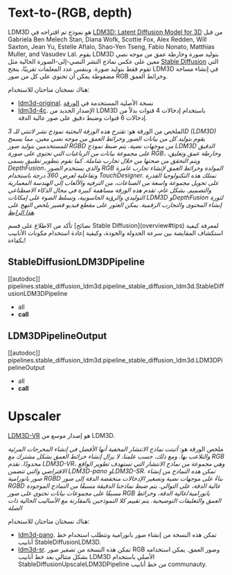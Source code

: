 # Text-to-(RGB, depth)
LDM3D هو نموذج تم اقتراحه في [LDM3D: Latent Diffusion Model for 3D](https://huggingface.co/papers/2305.10853) من قبل Gabriela Ben Melech Stan, Diana Wofk, Scottie Fox, Alex Redden, Will Saxton, Jean Yu, Estelle Aflalo, Shao-Yen Tseng, Fabio Nonato, Matthias Muller, and Vasudev Lal. يقوم LDM3D بتوليد صورة وخارطة عمق من موجه نصي معين على عكس نماذج النشر النصي-إلى-الصورة الحالية مثل [Stable Diffusion](./overview) التي تقوم فقط بتوليد صورة. وبنفس عدد المعلمات تقريبًا، ينجح LDM3D في إنشاء مساحة مضغوطة يمكن أن تحتوي على كل من صور RGB وخرائط العمق.

هناك نسختان متاحتان للاستخدام:
- [ldm3d-original](https://huggingface.co/Intel/ldm3d). نسخة الأصلية المستخدمة في [الورقة](https://arxiv.org/pdf/2305.10853.pdf)
- [ldm3d-4c](https://huggingface.co/Intel/ldm3d-4c). الإصدار الجديد من LDM3D باستخدام إدخالات 4 قنوات بدلاً من إدخالات 6 قنوات وضبط دقيق على صور عالية الدقة.

الملخص من الورقة هو:
*تقترح هذه الورقة البحثية نموذج نشر لاتنتي للـ 3D (LDM3D) يقوم بتوليد كل من بيانات الصور وخرائط العمق من موجه نصي معين، مما يسمح للمستخدمين بتوليد صور RGBD من موجهات نصية. يتم ضبط نموذج LDM3D الدقيق على مجموعة بيانات من الرباعيات التي تحتوي على صورة RGB، وخارطة عمق وتعليق، ويتم التحقق من صحتها من خلال تجارب شاملة. كما نقوم بتطوير تطبيق يسمى DepthFusion، والذي يستخدم الصور RGB المولدة وخرائط العمق لإنشاء تجارب غامرة وتفاعلية لعرض 360 درجة باستخدام TouchDesigner. تمتلك هذه التكنولوجيا القدرة على تحويل مجموعة واسعة من الصناعات، من الترفيه والألعاب إلى الهندسة المعمارية والتصميم. بشكل عام، تقدم هذه الورقة مساهمة كبيرة في مجال الذكاء الاصطناعي التوليدي والرؤية الحاسوبية، وتسلط الضوء على إمكانات LDM3D وDepthFusion لثورة إنشاء المحتوى والتجارب الرقمية. يمكن العثور على مقطع فيديو قصير يلخص النهج على [هذا الرابط](https://t.ly/tdi2).*

<Tip>
تأكد من الاطلاع على قسم [نصائح Stable Diffusion](overview#tips) لمعرفة كيفية استكشاف المقايضة بين سرعة الجدولة والجودة، وكيفية إعادة استخدام مكونات الأنابيب بكفاءة!
</Tip>

## StableDiffusionLDM3DPipeline
[[autodoc]] pipelines.stable_diffusion_ldm3d.pipeline_stable_diffusion_ldm3d.StableDiffusionLDM3DPipeline
- all
- __call__

## LDM3DPipelineOutput
[[autodoc]] pipelines.stable_diffusion_ldm3d.pipeline_stable_diffusion_ldm3d.LDM3DPipelineOutput
- all
- __call__

# Upscaler
[LDM3D-VR](https://arxiv.org/pdf/2311.03226.pdf) هو إصدار موسع من LDM3D.

ملخص الورقة هو:
*أثبتت نماذج الانتشار المخفية أنها الأفضل في إنشاء المخرجات المرئية والتلاعب بها. ومع ذلك، حسب علمنا، لا يزال إنشاء خرائط العمق بشكل مشترك مع RGB محدودًا. نقدم LDM3D-VR، وهي مجموعة من نماذج الانتشار التي تستهدف تطوير الواقع الافتراضي والتي تتضمن LDM3D-pano وLDM3D-SR. تمكن هذه النماذج من إنشاء صور بانورامية RGBD بناءً على موجهات نصية وتصغير الإدخالات منخفضة الدقة إلى صور RGBD عالية الدقة، على التوالي. يتم ضبط نماذجنا الدقيقة مسبقًا من النماذج الموجودة مسبقًا على مجموعات بيانات تحتوي على صور RGB بانورامية/عالية الدقة، وخرائط العمق والتعليقات التوضيحية. يتم تقييم كلا النموذجين بالمقارنة مع الأساليب الحالية ذات الصلة*

هناك نسختان متاحتان للاستخدام:
- [ldm3d-pano](https://huggingface.co/Intel/ldm3d-pano). تمكن هذه النسخة من إنشاء صور بانورامية وتتطلب استخدام خط أنابيب StableDiffusionLDM3D.
- [ldm3d-sr](https://huggingface.co/Intel/ldm3d-sr). تمكن هذه النسخة من تصغير صور RGB وصور العمق. يمكن استخدامه بشكل متتالي بعد خط أنابيب LDM3D الأصلي باستخدام StableDiffusionUpscaleLDM3DPipeline من خط أنابيب communauty.